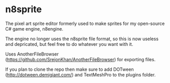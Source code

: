 # n8sprite
The pixel art sprite editor formerly used to make sprites for my open-source C# game engine, n8engine.

The engine no longer uses the n8sprite file format, so this is now useless and depricated, but feel free to do whatever you want with it.

Uses AnotherFileBrowser (https://github.com/SrejonKhan/AnotherFileBrowser) for exporting files.

If you plan to clone the repo then make sure to add DOTween (http://dotween.demigiant.com/) and TextMeshPro to the plugins folder.
